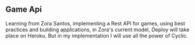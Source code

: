 ## Game Api
Learning from Zora Santos, implementing a Rest API for games, using best practices and building applications, in Zora's current model, Deploy will take place on Heroku. But in my implementation I will use all the power of Cyclic.
